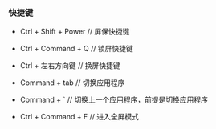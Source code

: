 ### 快捷键

 - Ctrl + Shift + Power // 屏保快捷键
 - Ctrl + Command + Q   // 锁屏快捷键 
 - Ctrl + 左右方向键  // 换屏快捷键
 
 - Command + tab // 切换应用程序
 - Command + `  // 切换上一个应用程序，前提是切换应用程序
 
 - Ctrl + Command + F // 进入全屏模式